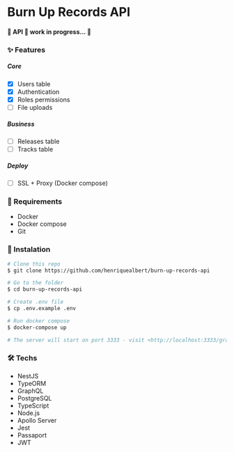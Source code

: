 # Burn Up Records API

#### 🚧  API 🚀 work in progress...  🚧

### ✨ Features

##### Core
- [x] Users table
- [x] Authentication
- [x] Roles permissions
- [ ] File uploads

##### Business
- [ ] Releases table
- [ ] Tracks table

##### Deploy
- [ ] SSL + Proxy (Docker compose)

### 🎲 Requirements
- Docker
- Docker compose
- Git

### 🚀 Instalation
```bash
# Clone this repo
$ git clone https://github.com/henriquealbert/burn-up-records-api

# Go to the folder
$ cd burn-up-records-api

# Create .env file
$ cp .env.example .env

# Run docker compose
$ docker-compose up

# The server will start on port 3333 - visit <http://localhost:3333/graphql> to play with the GraphQL Playground
```

### 🛠 Techs
- NestJS
- TypeORM
- GraphQL
- PostgreSQL
- TypeScript
- Node.js
- Apollo Server
- Jest
- Passaport
- JWT
